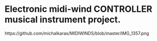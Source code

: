 # Electronic midi-wind CONTROLLER musical instrument project.
<picture>
 <source media="(prefers-color-scheme: dark)" srcset="https://user-images./michalkaras/MIDIWINDS/blob/master/IMG_1357.png">
<picture>
  https://github.com/michalkaras/MIDIWINDS/blob/master/IMG_1357.png
